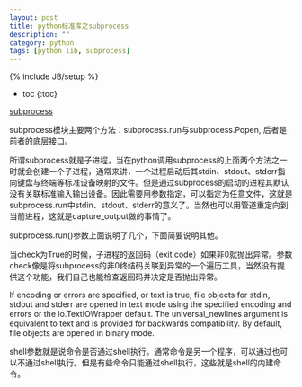 ```yaml
---
layout: post
title: python标准库之subprocess
description: ""
category: python
tags: [python lib, subprocess]
---
```

{% include JB/setup %}

* toc
{:toc}

[subprocess](https://docs.python.org/3/library/subprocess.html)

subprocess模块主要两个方法：subprocess.run与subprocess.Popen, 后者是前者的底层接口。

所谓subprocess就是子进程，当在python调用subprocess的上面两个方法之一时就会创建一个子进程，通常来讲，一个进程启动后其stdin、stdout、stderr指向键盘与终端等标准设备映射的文件。但是通过subprocess的启动的进程其默认没有关联标准输入输出设备。因此需要用参数指定，可以指定为任意文件，这就是subprocess.run中stdin、stdout、stderr的意义了。当然也可以用管道重定向到当前进程，这就是capture_output做的事情了。

subprocess.run()参数上面说明了几个，下面简要说明其他。

当check为True的时候，子进程的返回码（exit code）如果非0就抛出异常。参数check像是将subprocess的非0终结码关联到异常的一个遍历工具，当然没有提供这个功能，我们自己也能检查返回码并决定是否抛出异常。

If encoding or errors are specified, or text is true, file objects for stdin, stdout and stderr are opened in text mode using the specified encoding and errors or the io.TextIOWrapper default. The universal_newlines argument is equivalent to text and is provided for backwards compatibility. By default, file objects are opened in binary mode.

shell参数就是说命令是否通过shell执行。通常命令是另一个程序，可以通过也可以不通过shell执行。但是有些命令只能通过shell执行，这些就是shell的内建命令。
